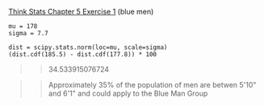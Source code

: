 [Think Stats Chapter 5 Exercise 1](http://greenteapress.com/thinkstats2/html/thinkstats2006.html#toc50) (blue men)

```
mu = 178
sigma = 7.7

dist = scipy.stats.norm(loc=mu, scale=sigma)
(dist.cdf(185.5) - dist.cdf(177.8)) * 100
```
>>34.533915076724

>> Approximately 35% of the population of men are betwen 5'10" and 6'1" and could apply to the Blue Man Group
